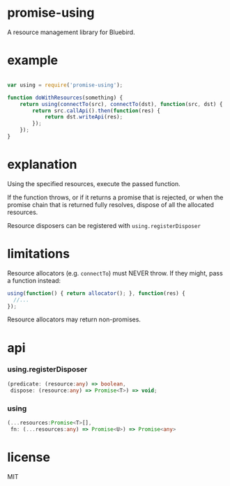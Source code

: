 # promise-using

A resource management library for Bluebird.

# example


```js

var using = require('promise-using');

function doWithResources(something) {
    return using(connectTo(src), connectTo(dst), function(src, dst) {
        return src.callApi().then(function(res) {
            return dst.writeApi(res);
        });
    });
}
```

# explanation

Using the specified resources, execute the passed function.

If the function throws, or if it returns a promise that is rejected,
or when the promise chain that is returned fully resolves, dispose
of all the allocated resources.

Resource disposers can be registered with `using.registerDisposer`

# limitations

Resource allocators (e.g. `connectTo`) must NEVER throw. If they might,
pass a function instead:

```js
using(function() { return allocator(); }, function(res) {
  //...
});
```

Resource allocators may return non-promises.

# api 

### using.registerDisposer

```ts
(predicate: (resource:any) => boolean, 
 dispose: (resource:any) => Promise<T>) => void;
```

### using

```ts
(...resources:Promise<T>[], 
 fn: (...resources:any) => Promise<U>) => Promise<any>
```

# license

MIT

